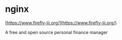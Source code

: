 # nginx

[https://www.firefly-iii.org/](https://www.firefly-iii.org/)

A free and open source personal finance manager
